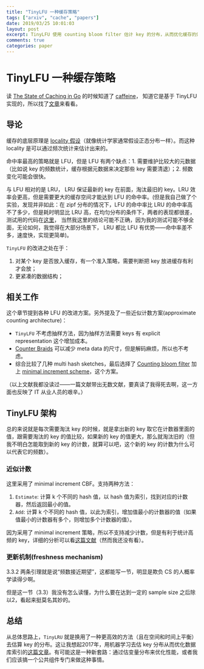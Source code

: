 ```yaml
---
title: "TinyLFU 一种缓存策略"
tags: ["arxiv", "cache", "papers"]
date: 2019/03/25 10:01:03
layout: post
excerpt: TinyLFU 使用 counting bloom filter 估计 key 的分布，从而优化缓存的效率——压缩存储空间和提高命中率。
comments: true
categories: paper
---
```


# TinyLFU 一种缓存策略

读 [The State of Caching in Go](https://blog.dgraph.io/post/caching-in-go/) 的时候知道了 [caffeine](https://github.com/ben-manes/caffeine)， 知道它是基于 TinyLFU 实现的，所以找了[文章](https://arxiv.org/pdf/1512.00727.pdf)来看看。

## 导论

缓存的底层原理是 [locality 假设](https://en.wikipedia.org/wiki/Central_tendency)（就像统计学家通常假设正态分布一样）。而这种 locality 是可以通过频次统计来估计出来的。

命中率最高的策略就是 LFU，但是 LFU 有两个缺点：1. 需要维护比较大的元数据（比如说 key 的频数统计，缓存根据元数据来决定那些 key 需要清退）；2. 频数变化可能会很快。

与 LFU 相对的是 LRU， LRU 保证最新的 key 在前面，淘汰最旧的 key。LRU 效率会更高，但是需要更大的缓存空间才能达到 LFU 的命中率。(但是我自己做了个实验，发现并非如此：在 zipf 分布的情况下，LFU 的命中率比 LRU 的命中率高不了多少，但是耗时明显比 LRU 高，在均匀分布的条件下，两者的表现都很差， 测试用的代码在[这里](https://github.com/ZhangYet/ahotori/tree/master/Demos/CacheTest)， 当然我这里的结论可能不正确，因为我的测试可能不够全面，无论如何，我觉得在大部分场景下， LRU 都比 LFU 有优势——命中率差不多，速度快，实现更简单)。

`TinyLFU` 的改进之处在于：

1. 对某个 key 是否放入缓存，有一个准入策略，需要判断把 key 放进缓存有利才会放；
2. 更紧凑的数据结构；

## 相关工作

这个章节提到各种 LFU 的改进方案。另外提及了一些近似计数方案(approximate counting architecture)：

* `TinyLFU` 不考虑抽样方法，因为抽样方法需要 keys 有 explicit representation 这个增加成本。
* [Counter Braids](https://web.stanford.edu/~montanar/RESEARCH/FILEPAP/sigmetrics08_final.pdf) 可以减少 meta data 的尺寸，但是解码麻烦，所以也不考虑。
* 综合比较了几种 multi hash sketches，最后选择了 [Counting bloom filter](https://cloud.tencent.com/developer/article/1136056) 加上 [minimal increment scheme](http://www.cs.technion.ac.il/~gilga/CS-2014-04.pdf)，这个方案。

（以上文献我都没读过——一篇文献带出无数文献，要真读了我得死去啊，这一方面也反映了 IT 从业人员的艰辛。）

## TinyLFU 架构

总的来说就是每次需要淘汰 key 的时候，就是拿出新的 key 取它在计数器里面的值，跟需要淘汰的 key 的值比较，如果新的 key 的值更大，那么就淘汰旧的（但我不明白怎能取到新的 key 的计数，就算可以吧，这个新的 key 的计数为什么可以代表它的频数）。

### 近似计数

这里采用了 minimal increment CBF。支持两种方法：

1. `Estimate`: 计算 k 个不同的 hash 值，以 hash 值为索引，找到对应的计数器，然后返回最小的值。
2. `Add`: 计算 k 个不同的 hash 值，以此为索引，增加值最小的计数器的值（如果值最小的计数器有多个，则增加多个计数器的值）。

因为采用了 minimal increment 策略，所以不支持减少计数，但是有利于统计高频的 key，详细的分析可以看[这篇文献](http://www.cs.technion.ac.il/~gilga/CS-2014-04.pdf)（然而我还没有看）。

### 更新机制(freshness mechanism)

3.3.2 两条引理就是说“频数接近期望”，这都能写一节，明显是欺负 CS 的人概率学读得少啊。

但是这一节（3.3）我没有怎么读懂，为什么要在达到一定的 sample size 之后除以2，看起来挺莫名其妙的。

## 总结

从总体思路上，`TinyLRU` 就是换用了一种更高效的方法（且在空间和时间上平衡）去估算 key 的分布。这让我想起2017年，用机器学习去估 key 分布从而优化数据库索引的[这篇文章](https://arxiv.org/abs/1712.01208)。有可能这是一种新套路：通过估变量分布来优化性能，或者我们应该搞一个公共组件专门来做这种事情。
